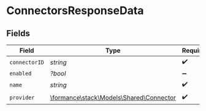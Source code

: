 # ConnectorsResponseData


## Fields

| Field                                                                       | Type                                                                        | Required                                                                    | Description                                                                 |
| --------------------------------------------------------------------------- | --------------------------------------------------------------------------- | --------------------------------------------------------------------------- | --------------------------------------------------------------------------- |
| `connectorID`                                                               | *string*                                                                    | :heavy_check_mark:                                                          | N/A                                                                         |
| `enabled`                                                                   | *?bool*                                                                     | :heavy_minus_sign:                                                          | N/A                                                                         |
| `name`                                                                      | *string*                                                                    | :heavy_check_mark:                                                          | N/A                                                                         |
| `provider`                                                                  | [\formance\stack\Models\Shared\Connector](../../Models/Shared/Connector.md) | :heavy_check_mark:                                                          | N/A                                                                         |